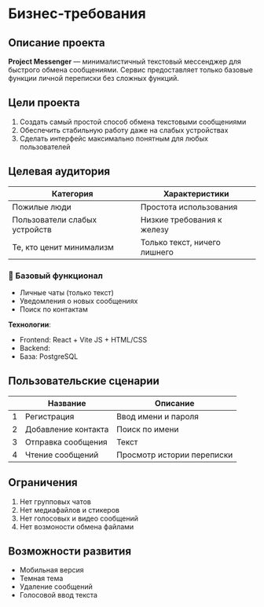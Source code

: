 # Бизнес-требования 

## Описание проекта
**Project Messenger** — минималистичный текстовый мессенджер для быстрого обмена сообщениями. Сервис предоставляет только базовые функции личной переписки без сложных функций.

## Цели проекта
1. Создать самый простой способ обмена текстовыми сообщениями
2. Обеспечить стабильную работу даже на слабых устройствах
3. Сделать интерфейс максимально понятным для любых пользователей

## Целевая аудитория
|Категория | Характеристики|
|---|---
|Пожилые люди | Простота использования |
|Пользователи слабых устройств | Низкие требования к железу|
|Те, кто ценит минимализм | Только текст, ничего лишнего|

### 💬 Базовый функционал
- Личные чаты (только текст)
- Уведомления о новых сообщениях
- Поиск по контактам

**Технологии**: 
- Frontend: React + Vite JS + HTML/CSS
- Backend: 
- База: PostgreSQL

## Пользовательские сценарии

|   |  Название    |      Описание |
|---|--------------|----------------------|
| 1 |  Регистрация | Ввод имени и пароля|
| 2 |  Добавление контакта | Поиск по имени|
| 3 |  Отправка сообщения | Текст |
| 4 |  Чтение сообщений | Просмотр истории переписки|

## Ограничения
1. Нет групповых чатов
2. Нет медиафайлов и стикеров
3. Нет голосовых и видео сообщений 
4. Нет возмоности обмена файлами 

## Возможности развития 
- Мобильная версия
- Темная тема
- Удаление сообщений
- Голосовой ввод текста

